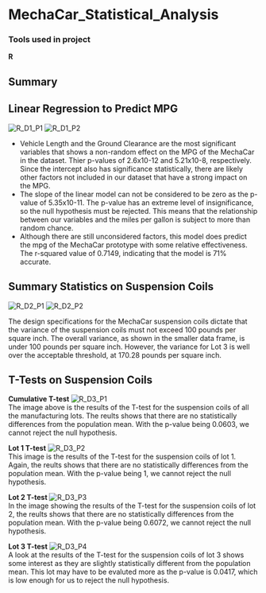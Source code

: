 # MechaCar_Statistical_Analysis

### Tools used in project
**R**

## Summary
## Linear Regression to Predict MPG

![R_D1_P1](https://user-images.githubusercontent.com/109183214/203138790-2c3d8086-b90c-463b-857a-7e9be25e6119.png)
![R_D1_P2](https://user-images.githubusercontent.com/109183214/203138792-e37fff41-7fb4-4f12-b2ba-388c9cdad00d.png)


* Vehicle Length and the Ground Clearance are the most significant variables that shows a non-random effect on the MPG of the MechaCar in the dataset. Thier p-values of 2.6x10-12 and 5.21x10-8, respectively. Since the intercept also has significance statistically, there are likely other factors not included in our dataset that have a strong impact on the MPG.
* The slope of the linear model can not be considered to be zero as the p-value of 5.35x10-11. The p-value has an extreme level of insignificance, so the null hypothesis must be rejected. This means that the relationship between our variables and the miles per gallon is subject to more than random chance.
* Although there are still unconsidered factors, this model does predict the mpg of the MechaCar prototype with some relative effectiveness. The r-squared value of 0.7149, indicating that the model is 71% accurate.

## Summary Statistics on Suspension Coils
![R_D2_P1](https://user-images.githubusercontent.com/109183214/203183462-ca408b6b-9e35-451b-9eb5-a1f24d0d85ce.png)
![R_D2_P2](https://user-images.githubusercontent.com/109183214/203183464-85d7c830-e538-4f9d-9493-51d8cf3366b4.png)

The design specifications for the MechaCar suspension coils dictate that the variance of the suspension coils must not exceed 100 pounds per square inch. The overall variance, as shown in the smaller data frame, is under 100 pounds per square inch. However, the variance for Lot 3 is well over the acceptable threshold, at 170.28 pounds per square inch.

## T-Tests on Suspension Coils
**Cumulative T-test** 
![R_D3_P1](https://user-images.githubusercontent.com/109183214/203221555-917903bc-92c3-45fb-b2cb-420af5c7f4a0.png)  
The image above is the results of the T-test for the suspension coils of all the manufacturing lots. The reults shows that there are no statistically differences from the population mean. With the p-value being 0.0603, we cannot reject the null hypothesis.

**Lot 1 T-test** 
![R_D3_P2](https://user-images.githubusercontent.com/109183214/203221556-150ea648-84f5-4a3a-bb54-4f99f57e2a0d.png)  
This image is the results of the T-test for the suspension coils of lot 1. Again, the reults shows that there are no statistically differences from the population mean. With the p-value being 1, we cannot reject the null hypothesis.

**Lot 2 T-test** 
![R_D3_P3](https://user-images.githubusercontent.com/109183214/203221557-5883a4f9-82a1-4bdc-92f5-6bc8167670b5.png)  
In the image showing the results of the T-test for the suspension coils of lot 2, the reults shows that there are no statistically differences from the population mean. With the p-value being 0.6072, we cannot reject the null hypothesis.

**Lot 3 T-test**
![R_D3_P4](https://user-images.githubusercontent.com/109183214/203221552-28fce221-977e-445c-bc23-88fafa43226c.png)  
A look at the results of the T-test for the suspension coils of lot 3 shows some interest as they are slightly statistically different from the population mean. 
This lot may have to be evaluted more as the p-value is 0.0417, which is low enough for us to reject the null hypothesis.
